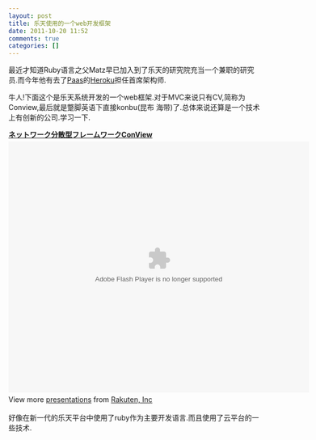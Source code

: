 ```yaml
---
layout: post
title: 乐天使用的一个web开发框架
date: 2011-10-20 11:52
comments: true
categories: []
---
```

最近才知道Ruby语言之父Matz早已加入到了乐天的研究院充当一个兼职的研究员.而今年他有去了<a href="http://en.wikipedia.org/wiki/Paas">Paas</a>的<a href="http://www.heroku.com/">Heroku</a>担任首席架构师.

牛人!下面这个是乐天系统开发的一个web框架.对于MVC来说只有CV,简称为Conview,最后就是蹩脚英语下直接konbu(昆布 海带)了.总体来说还算是一个技术上有创新的公司.学习一下.
<div id="__ss_2734500" style="width: 595px;"><strong style="display: block; margin: 12px 0 4px;"><a title="ネットワーク分散型フレームワークConView" href="http://www.slideshare.net/rakutentech/conview" target="_blank">ネットワーク分散型フレームワークConView</a></strong> <object id="__sse2734500" width="595" height="497" classid="clsid:d27cdb6e-ae6d-11cf-96b8-444553540000" codebase="http://download.macromedia.com/pub/shockwave/cabs/flash/swflash.cab#version=6,0,40,0"><param name="allowFullScreen" value="true" /><param name="allowScriptAccess" value="always" /><param name="src" value="http://static.slidesharecdn.com/swf/ssplayer2.swf?doc=conviewrtc2009-091216225848-phpapp02&amp;stripped_title=conview&amp;userName=rakutentech" /><param name="allowscriptaccess" value="always" /><param name="allowfullscreen" value="true" /><embed id="__sse2734500" width="595" height="497" type="application/x-shockwave-flash" src="http://static.slidesharecdn.com/swf/ssplayer2.swf?doc=conviewrtc2009-091216225848-phpapp02&amp;stripped_title=conview&amp;userName=rakutentech" allowFullScreen="true" allowScriptAccess="always" allowscriptaccess="always" allowfullscreen="true" /></object>
<div style="padding: 5px 0 12px;">View more <a href="http://www.slideshare.net/" target="_blank">presentations</a> from <a href="http://www.slideshare.net/rakutentech" target="_blank">Rakuten, Inc</a></div>
</div>
<div style="padding: 5px 0 12px;">好像在新一代的乐天平台中使用了ruby作为主要开发语言.而且使用了云平台的一些技术.</div>
